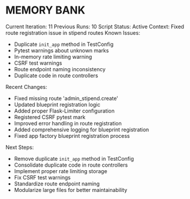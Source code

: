 # MEMORY BANK

Current Iteration: 11
Previous Runs: 10
Script Status: Active
Context: Fixed route registration issue in stipend routes
Known Issues:
- Duplicate `init_app` method in TestConfig
- Pytest warnings about unknown marks
- In-memory rate limiting warning
- CSRF test warnings
- Route endpoint naming inconsistency
- Duplicate code in route controllers

Recent Changes:
- Fixed missing route 'admin_stipend.create'
- Updated blueprint registration logic
- Added proper Flask-Limiter configuration
- Registered CSRF pytest mark
- Improved error handling in route registration
- Added comprehensive logging for blueprint registration
- Fixed app factory blueprint registration process

Next Steps:
- Remove duplicate `init_app` method in TestConfig
- Consolidate duplicate code in route controllers
- Implement proper rate limiting storage
- Fix CSRF test warnings
- Standardize route endpoint naming
- Modularize large files for better maintainability
